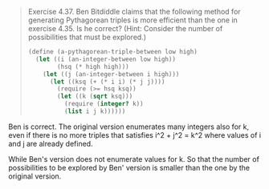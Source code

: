 > Exercise 4.37.  Ben Bitdiddle claims that the following method for
> generating Pythagorean triples is more efficient than the one in exercise
> 4.35. Is he correct? (Hint: Consider the number of possibilities that must
> be explored.)
>
> ```scheme
> (define (a-pythagorean-triple-between low high)
>   (let ((i (an-integer-between low high))
>         (hsq (* high high)))
>     (let ((j (an-integer-between i high)))
>       (let ((ksq (+ (* i i) (* j j))))
>         (require (>= hsq ksq))
>         (let ((k (sqrt ksq)))
>           (require (integer? k))
>           (list i j k))))))
> ```

Ben is correct.  The original version enumerates many integers also for k, even
if there is no more triples that satisfies i^2 + j^2 = k^2 where values of
i and j are already defined.

While Ben's version does not enumerate values for k.  So that the number of
possibilities to be explored by Ben' version is smaller than the one by the
original version.
